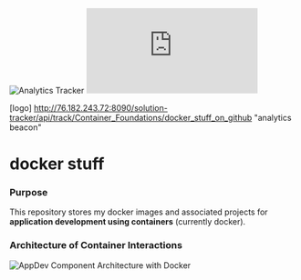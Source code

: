![Analytics Tracker](http://76.182.243.72:8090/solution-tracker/api/track/Container_Foundations/docker_stuff_on_github "Analytics Tracker")
![Analytics Tracker2](https://ga-beacon.appspot.com/UA-65672212-1/matallen/solutionX-github-README.MD "Analytics Tracker2")


[logo] http://76.182.243.72:8090/solution-tracker/api/track/Container_Foundations/docker_stuff_on_github "analytics beacon"






# docker stuff


### Purpose

This repository stores my docker images and associated projects for **application development using containers** (currently docker).


### Architecture of Container Interactions
![AppDev Component Architecture with Docker](https://github.com/matallen/docker/blob/master/app-dev-component-arch.png "AppDev Component Architecture with Docker")


